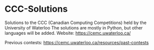 # CCC-Solutions
Solutions to the CCC (Canadian Computing Competitions) held by the University of Waterloo
The solutions are mostly in Python, but other languages will be added.
Website: https://cemc.uwaterloo.ca/

Previous contests: https://cemc.uwaterloo.ca/resources/past-contests
